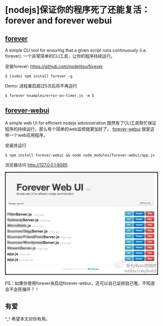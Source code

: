 # [nodejs]保证你的程序死了还能复活：forever and forever webui

## [forever](https://github.com/nodejitsu/forever)
A simple CLI tool for ensuring that a given script runs continuously (i.e. forever).
一个非常简单的CLI工具，让你的程序持续运行。

安装forever: https://github.com/nodejitsu/forever
    
    $ [sudo] npm install forever -g

Demo: 进程重启超过5次后将不再运行

    $ forever examples/error-on-timer.js -m 5

## [forever-webui](https://github.com/FGRibreau/forever-webui)
A simple web UI for efficient nodejs administration
既然有了CLI工具帮忙保证程序的持续运行，那么有个简单的web监控就更加好了。
[forever-webui](https://github.com/FGRibreau/forever-webui) 就是这样一个web应用程序。

安装并运行

    $ npm install forever-webui && node node_modules/forever-webui/app.js
    
浏览器访问 http://127.0.0.1:8085 

![forever-webui.jpg](forever-webui.jpg)

PS：如果你使用forever来启动forever-webui，还可以自己监控自己喔，不知道会不会死循环？！

## 有爱
^_^ 希望本文对你有用。
